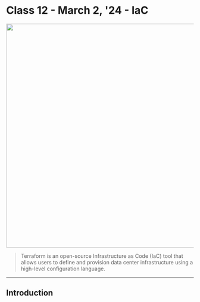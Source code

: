 # Class 12 - March 2, '24 - IaC

<p align="center">
    <img src="https://media.licdn.com/dms/image/D4E12AQF87JaFit12eA/article-cover_image-shrink_600_2000/0/1686738865658?e=2147483647&v=beta&t=ytu7ACQOBlmrfRobY3RHvNX_ZMM5Jmh9f986AgXQ0Wg" style="width:600px;"/>
</p>

> Terraform is an open-source Infrastructure as Code (IaC) tool that allows users to define and provision data center infrastructure using a high-level configuration language.
---

## Introduction


